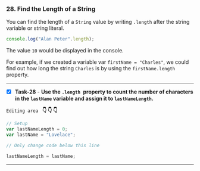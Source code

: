 ### 28. Find the Length of a String
You can find the length of a `String` value by writing `.length` after the string variable or string literal.
```js
console.log("Alan Peter".length);
```
The value `10` would be displayed in the console.

For example, if we created a variable var `firstName = "Charles"`, we could find out how long the string `Charles` is by using the `firstName.length` property.
***************************************************

- [x] **Task-28** - **Use the `.length `property to count the number of characters in the `lastName` variable and assign it to `lastNameLength`.**


``Editing area `` **:point_down: :point_down: :point_down:**

```js
// Setup
var lastNameLength = 0;
var lastName = "Lovelace";

// Only change code below this line

lastNameLength = lastName;
```
*************************************************************************************